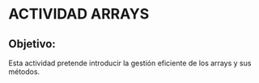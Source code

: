 # ACTIVIDAD ARRAYS
## **Objetivo:**
Esta actividad pretende introducir la gestión eficiente de los arrays y sus métodos.

